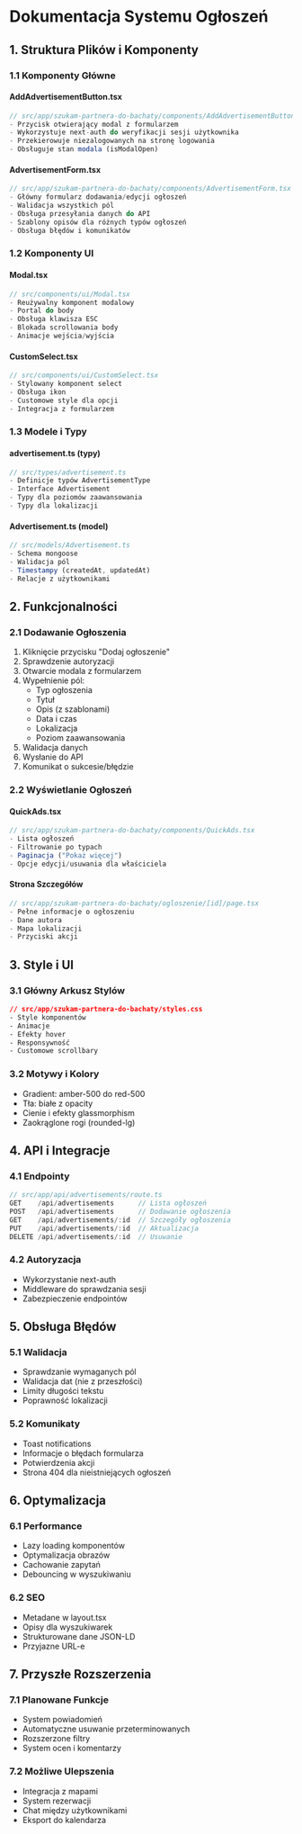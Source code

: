 # Dokumentacja Systemu Ogłoszeń

## 1. Struktura Plików i Komponenty

### 1.1 Komponenty Główne

#### AddAdvertisementButton.tsx

```typescript
// src/app/szukam-partnera-do-bachaty/components/AddAdvertisementButton.tsx
- Przycisk otwierający modal z formularzem
- Wykorzystuje next-auth do weryfikacji sesji użytkownika
- Przekierowuje niezalogowanych na stronę logowania
- Obsługuje stan modala (isModalOpen)
```

#### AdvertisementForm.tsx

```typescript
// src/app/szukam-partnera-do-bachaty/components/AdvertisementForm.tsx
- Główny formularz dodawania/edycji ogłoszeń
- Walidacja wszystkich pól
- Obsługa przesyłania danych do API
- Szablony opisów dla różnych typów ogłoszeń
- Obsługa błędów i komunikatów
```

### 1.2 Komponenty UI

#### Modal.tsx

```typescript
// src/components/ui/Modal.tsx
- Reużywalny komponent modalowy
- Portal do body
- Obsługa klawisza ESC
- Blokada scrollowania body
- Animacje wejścia/wyjścia
```

#### CustomSelect.tsx

```typescript
// src/components/ui/CustomSelect.tsx
- Stylowany komponent select
- Obsługa ikon
- Customowe style dla opcji
- Integracja z formularzem
```

### 1.3 Modele i Typy

#### advertisement.ts (typy)

```typescript
// src/types/advertisement.ts
- Definicje typów AdvertisementType
- Interface Advertisement
- Typy dla poziomów zaawansowania
- Typy dla lokalizacji
```

#### Advertisement.ts (model)

```typescript
// src/models/Advertisement.ts
- Schema mongoose
- Walidacja pól
- Timestampy (createdAt, updatedAt)
- Relacje z użytkownikami
```

## 2. Funkcjonalności

### 2.1 Dodawanie Ogłoszenia

1. Kliknięcie przycisku "Dodaj ogłoszenie"
2. Sprawdzenie autoryzacji
3. Otwarcie modala z formularzem
4. Wypełnienie pól:
   - Typ ogłoszenia
   - Tytuł
   - Opis (z szablonami)
   - Data i czas
   - Lokalizacja
   - Poziom zaawansowania
5. Walidacja danych
6. Wysłanie do API
7. Komunikat o sukcesie/błędzie

### 2.2 Wyświetlanie Ogłoszeń

#### QuickAds.tsx

```typescript
// src/app/szukam-partnera-do-bachaty/components/QuickAds.tsx
- Lista ogłoszeń
- Filtrowanie po typach
- Paginacja ("Pokaż więcej")
- Opcje edycji/usuwania dla właściciela
```

#### Strona Szczegółów

```typescript
// src/app/szukam-partnera-do-bachaty/ogloszenie/[id]/page.tsx
- Pełne informacje o ogłoszeniu
- Dane autora
- Mapa lokalizacji
- Przyciski akcji
```

## 3. Style i UI

### 3.1 Główny Arkusz Stylów

```css
// src/app/szukam-partnera-do-bachaty/styles.css
- Style komponentów
- Animacje
- Efekty hover
- Responsywność
- Customowe scrollbary
```

### 3.2 Motywy i Kolory

- Gradient: amber-500 do red-500
- Tła: białe z opacity
- Cienie i efekty glassmorphism
- Zaokrąglone rogi (rounded-lg)

## 4. API i Integracje

### 4.1 Endpointy

```typescript
// src/app/api/advertisements/route.ts
GET    /api/advertisements      // Lista ogłoszeń
POST   /api/advertisements      // Dodawanie ogłoszenia
GET    /api/advertisements/:id  // Szczegóły ogłoszenia
PUT    /api/advertisements/:id  // Aktualizacja
DELETE /api/advertisements/:id  // Usuwanie
```

### 4.2 Autoryzacja

- Wykorzystanie next-auth
- Middleware do sprawdzania sesji
- Zabezpieczenie endpointów

## 5. Obsługa Błędów

### 5.1 Walidacja

- Sprawdzanie wymaganych pól
- Walidacja dat (nie z przeszłości)
- Limity długości tekstu
- Poprawność lokalizacji

### 5.2 Komunikaty

- Toast notifications
- Informacje o błędach formularza
- Potwierdzenia akcji
- Strona 404 dla nieistniejących ogłoszeń

## 6. Optymalizacja

### 6.1 Performance

- Lazy loading komponentów
- Optymalizacja obrazów
- Cachowanie zapytań
- Debouncing w wyszukiwaniu

### 6.2 SEO

- Metadane w layout.tsx
- Opisy dla wyszukiwarek
- Strukturowane dane JSON-LD
- Przyjazne URL-e

## 7. Przyszłe Rozszerzenia

### 7.1 Planowane Funkcje

- System powiadomień
- Automatyczne usuwanie przeterminowanych
- Rozszerzone filtry
- System ocen i komentarzy

### 7.2 Możliwe Ulepszenia

- Integracja z mapami
- System rezerwacji
- Chat między użytkownikami
- Eksport do kalendarza
